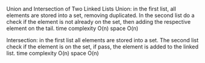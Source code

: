 Union and Intersection of Two Linked Lists
Union: in the first list, all elements are stored into a set, removing duplicated. In the second list do a check if the element is not already on the set, then adding the respective element on the tail. time complexity O(n) space O(n)

Intersection: in the first list all elements are stored into a set. The second list check if the element is on the set, if pass, the element is added to the linked list. time complexity O(n) space O(n)
